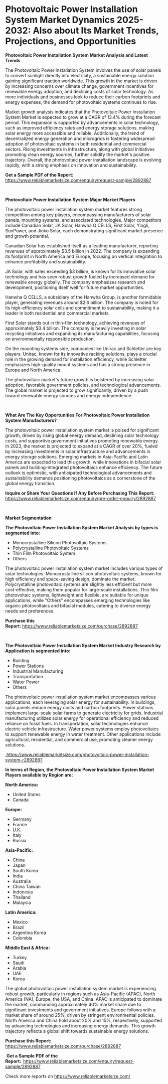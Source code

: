 <p><h1>Photovoltaic Power Installation System Market Dynamics 2025-2032: Also about Its Market Trends, Projections, and Opportunities</h1></p><p><strong>Photovoltaic Power Installation System Market Analysis and Latest Trends</strong></p>
<p><p>The Photovoltaic Power Installation System involves the use of solar panels to convert sunlight directly into electricity, a sustainable energy solution gaining significant traction worldwide. This growth in the market is driven by increasing concerns over climate change, government incentives for renewable energy adoption, and declining costs of solar technology. As more individuals and businesses look to reduce their carbon footprints and energy expenses, the demand for photovoltaic systems continues to rise.</p><p>Market growth analysis indicates that the Photovoltaic Power Installation System Market is expected to grow at a CAGR of 13.4% during the forecast period. This expansion is supported by advancements in solar technology, such as improved efficiency rates and energy storage solutions, making solar energy more accessible and reliable. Additionally, the trend of decentralized energy generation and microgrids is fostering widespread adoption of photovoltaic systems in both residential and commercial sectors. Rising investments in infrastructure, along with global initiatives promoting clean energy sources, further solidify the market's positive trajectory. Overall, the photovoltaic power installation landscape is evolving rapidly, with a strong emphasis on innovation and sustainability.</p></p>
<p><strong>Get a Sample PDF of the Report:&nbsp;</strong> <a href="https://www.reliablemarketsize.com/enquiry/request-sample/2892887?utm_campaign=3248&utm_medium=2&utm_source=Github&utm_content=ia&utm_term=15032025&utm_id=photovoltaic-power-installation-system">https://www.reliablemarketsize.com/enquiry/request-sample/2892887</a></p>
<p>&nbsp;</p>
<p><strong>Photovoltaic Power Installation System Major Market Players</strong></p>
<p><p>The photovoltaic power installation system market features strong competition among key players, encompassing manufacturers of solar panels, mounting systems, and associated technologies. Major competitors include Canadian Solar, JA Solar, Hanwha Q CELLS, First Solar, Yingli, SunPower, and Jinko Solar, each demonstrating significant market presence and growth potential.</p><p>Canadian Solar has established itself as a leading manufacturer, reporting revenues of approximately $3.5 billion in 2022. The company is expanding its footprint in North America and Europe, focusing on vertical integration to enhance profitability and sustainability.</p><p>JA Solar, with sales exceeding $3 billion, is known for its innovative solar technology and has seen robust growth fueled by increased demand for renewable energy globally. The company emphasizes research and development, positioning itself well for future market opportunities.</p><p>Hanwha Q CELLS, a subsidiary of the Hanwha Group, is another formidable player, generating revenues around $2.6 billion. The company is noted for its high-efficiency solar cells and commitment to sustainability, making it a leader in both residential and commercial markets.</p><p>First Solar stands out in thin-film technology, achieving revenues of approximately $3.4 billion. The company is heavily investing in solar recycling initiatives and expanding its manufacturing capabilities, focusing on environmentally responsible production.</p><p>On the mounting systems side, companies like Unirac and Schletter are key players. Unirac, known for its innovative racking solutions, plays a crucial role in the growing demand for installation efficiency, while Schletter emphasizes high-quality mount systems and has a strong presence in Europe and North America.</p><p>The photovoltaic market's future growth is bolstered by increasing solar adoption, favorable government policies, and technological advancements. The global market is projected to grow significantly, driven by a push toward renewable energy sources and energy independence.</p></p>
<p>&nbsp;</p>
<p><strong>What Are The Key Opportunities For Photovoltaic Power Installation System Manufacturers?</strong></p>
<p><p>The photovoltaic power installation system market is poised for significant growth, driven by rising global energy demand, declining solar technology costs, and supportive government initiatives promoting renewable energy. In 2023, the market is projected to expand at a CAGR of over 20%, fueled by increasing investments in solar infrastructure and advancements in energy storage solutions. Emerging markets in Asia-Pacific and Latin America are expected to lead this growth, while innovations in bifacial solar panels and building-integrated photovoltaics enhance efficiency. The future outlook is optimistic, with anticipated technological advancements and sustainability demands positioning photovoltaics as a cornerstone of the global energy transition.</p></p>
<p><strong>Inquire or Share Your Questions If Any Before Purchasing This Report:</strong> <a href="https://www.reliablemarketsize.com/enquiry/pre-order-enquiry/2892887?utm_campaign=3248&utm_medium=2&utm_source=Github&utm_content=ia&utm_term=15032025&utm_id=photovoltaic-power-installation-system">https://www.reliablemarketsize.com/enquiry/pre-order-enquiry/2892887</a></p>
<p>&nbsp;</p>
<p><strong>Market Segmentation</strong></p>
<p><strong>The Photovoltaic Power Installation System Market Analysis by types is segmented into:</strong></p>
<p><ul><li>Monocrystalline Silicon Photovoltaic Systems</li><li>Polycrystalline Photovoltaic Systems</li><li>Thin Film Photovoltaic System</li><li>Others</li></ul></p>
<p><p>The photovoltaic power installation system market includes various types of solar technologies. Monocrystalline silicon photovoltaic systems, known for high efficiency and space-saving design, dominate the market. Polycrystalline photovoltaic systems are slightly less efficient but more cost-effective, making them popular for large-scale installations. Thin film photovoltaic systems, lightweight and flexible, are suitable for unique applications, while "Others" encompasses emerging technologies like organic photovoltaics and bifacial modules, catering to diverse energy needs and preferences.</p></p>
<p><strong>Purchase this Report:&nbsp;</strong><a href="https://www.reliablemarketsize.com/purchase/2892887?utm_campaign=3248&utm_medium=2&utm_source=Github&utm_content=ia&utm_term=15032025&utm_id=photovoltaic-power-installation-system">https://www.reliablemarketsize.com/purchase/2892887</a></p>
<p>&nbsp;</p>
<p><strong>The Photovoltaic Power Installation System Market Industry Research by Application is segmented into:</strong></p>
<p><ul><li>Building</li><li>Power Stations</li><li>Industrial Manufacturing</li><li>Transportation</li><li>Water Power</li><li>Others</li></ul></p>
<p><p>The photovoltaic power installation system market encompasses various applications, each leveraging solar energy for sustainability. In buildings, solar panels reduce energy costs and carbon footprints. Power stations implement large-scale solar farms to generate electricity for grids. Industrial manufacturing utilizes solar energy for operational efficiency and reduced reliance on fossil fuels. In transportation, solar technologies enhance electric vehicle infrastructure. Water power systems employ photovoltaics to support renewable energy in water treatment. Other applications include agricultural, residential, and commercial use, promoting cleaner energy solutions.</p></p>
<p><a href="https://www.reliablemarketsize.com/photovoltaic-power-installation-system-r2892887?utm_campaign=3248&utm_medium=2&utm_source=Github&utm_content=ia&utm_term=15032025&utm_id=photovoltaic-power-installation-system">&nbsp;https://www.reliablemarketsize.com/photovoltaic-power-installation-system-r2892887</a></p>
<p><strong>In terms of Region, the Photovoltaic Power Installation System Market Players available by Region are:</strong></p>
<p>
    <p> <strong> North America: </strong>
        <ul>
            <li>United States</li>
            <li>Canada</li>
        </ul>
        </p> 
    <p> <strong> Europe: </strong>
        <ul>
            <li>Germany</li>
            <li>France</li>
            <li>U.K.</li>
            <li>Italy</li>
            <li>Russia</li>
        </ul>
        </p> 
    <p> <strong> Asia-Pacific: </strong>
        <ul>
            <li>China</li>
            <li>Japan</li>
            <li>South Korea</li>
            <li>India</li>
            <li>Australia</li>
            <li>China Taiwan</li>
            <li>Indonesia</li>
            <li>Thailand</li>
            <li>Malaysia</li>
        </ul>
        </p> 
    <p> <strong> Latin America: </strong>
        <ul>
            <li>Mexico</li>
            <li>Brazil</li>
            <li>Argentina Korea</li>
            <li>Colombia</li>
        </ul>
        </p> 
    <p> <strong> Middle East & Africa: </strong>
        <ul>
            <li>Turkey</li>
            <li>Saudi</li>
            <li>Arabia</li>
            <li>UAE</li>
            <li>Korea</li>
        </ul>
    </p>
    </p>
<p><p>The global photovoltaic power installation system market is experiencing robust growth, particularly in regions such as Asia-Pacific (APAC), North America (NA), Europe, the USA, and China. APAC is anticipated to dominate the market, commanding approximately 40% market share due to significant investments and government initiatives. Europe follows with a market share of around 25%, driven by stringent environmental policies. North America and China hold about 20% and 15%, respectively, supported by advancing technologies and increasing energy demands. This growth trajectory reflects a global shift towards sustainable energy solutions.</p></p>
<p><strong>Purchase this Report: </strong><a href="https://www.reliablemarketsize.com/purchase/2892887?utm_campaign=3248&utm_medium=2&utm_source=Github&utm_content=ia&utm_term=15032025&utm_id=photovoltaic-power-installation-system">https://www.reliablemarketsize.com/purchase/2892887</a></p>
<p>&nbsp;<strong>Get a Sample PDF of the Report:&nbsp;&nbsp;</strong><a href="https://www.reliablemarketsize.com/enquiry/request-sample/2892887?utm_campaign=3248&utm_medium=2&utm_source=Github&utm_content=ia&utm_term=15032025&utm_id=photovoltaic-power-installation-system">https://www.reliablemarketsize.com/enquiry/request-sample/2892887</a></p>
<p><strong></strong></p>
<p>Check more reports on <a href="https://www.reliablemarketsize.com/?utm_campaign=3248&utm_medium=2&utm_source=Github&utm_content=ia&utm_term=15032025&utm_id=photovoltaic-power-installation-system">https://www.reliablemarketsize.com/</a></p>